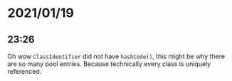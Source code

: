 # 2021/01/19

## 23:26

Oh wow `ClassIdentifier` did not have `hashCode()`, this might be why there are
so many pool entries. Because technically every class is uniquely referenced.